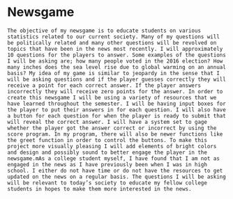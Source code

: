 # Newsgame
	The objective of my newsgame is to educate students on various statistics related to our current society. Many of my questions will be politically related and many other questions will be revolved on topics that have been in the news most recently. I will approximately 10 questions for the players to answer. Some examples of the questions I will be asking are; how many people voted in the 2016 election? How many inches does the sea level rise due to global warming on an annual basis? My idea of my game is similar to jeopardy in the sense that I will be asking questions and if the player guesses correctly they will receive a point for each correct answer. If the player answers incorrectly they will receive zero points for the answer. In order to create this newsgame I will be using a variety of resources that we have learned throughout the semester. I will be having input boxes for the player to put their answers in for each question. I will also have a button for each question for when the player is ready to submit that will reveal the correct answer. I will have a system set to gage whether the player got the answer correct or incorrect by using the score program. In my program, there will also be newer functions like the greet function in order to control the buttons. To make this project more visually pleasing I will add elements of bright colors and design and possibly sound to better engage the player in the newsgame.mAs a college student myself, I have found that I am not as engaged in the news as I have previously been when I was in high school. I either do not have time or do not have the resources to get updated on the news on a regular basis. The questions I will be asking will be relevant to today’s society to educate my fellow college students in hopes to make them more interested in the news.
